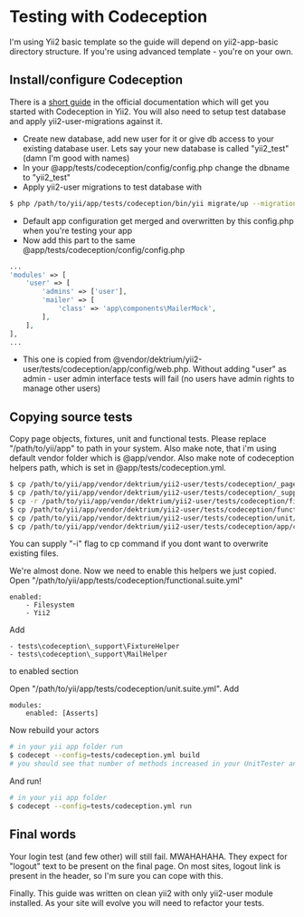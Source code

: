 Testing with Codeception
========================
I'm using Yii2 basic template so the guide will depend on yii2-app-basic directory structure. If you're using advanced template - you're on your own.

Install/configure Codeception
-----------------------------
There is a [short guide](http://www.yiiframework.com/doc-2.0/guide-test-environment-setup.html) in the official documentation which will get you started with Codeception in Yii2.
You will also need to setup test database and apply yii2-user-migrations against it.
- Create new database, add new user for it or give db access to your existing database user. Lets say your new database is called "yii2_test" (damn I'm good with names)
- In your @app/tests/codeception/config/config.php change the dbname to "yii2_test"
- Apply yii2-user migrations to test database with
```bash
$ php /path/to/yii/app/tests/codeception/bin/yii migrate/up --migrationPath=@vendor/dektrium/yii2-user/migrations
```
- Default app configuration get merged and overwritten by this config.php when you're testing your app
- Now add this part to the same @app/tests/codeception/config/config.php
```php
...
'modules' => [
    'user' => [
        'admins' => ['user'],
        'mailer' => [
            'class' => 'app\components\MailerMock',
        ],
    ],
],
...
```
- This one is copied from @vendor/dektrium/yii2-user/tests/codeception/app/config/web.php. Without adding "user" as admin - user admin interface tests will fail (no users have admin rights to manage other users)


Copying source tests
--------------------
Copy page objects, fixtures, unit and functional tests.
Please replace "/path/to/yii/app" to path in your system. Also make note, that i'm using default vendor folder which is @app/vendor.
Also make note of codeception helpers path, which is set in @app/tests/codeception.yml.

```bash
$ cp /path/to/yii/app/vendor/dektrium/yii2-user/tests/codeception/_pages/* /path/to/yii/app/tests/codeception/_pages
$ cp /path/to/yii/app/vendor/dektrium/yii2-user/tests/codeception/_support/* /path/to/yii/app/tests/codeception/_support # your helpers path
$ cp -r /path/to/yii/app/vendor/dektrium/yii2-user/tests/codeception/fixtures/* /path/to/yii/app/tests/codeception/fixtures
$ cp /path/to/yii/app/vendor/dektrium/yii2-user/tests/codeception/functional/*Cept.php /path/to/yii/app/tests/codeception/functional
$ cp /path/to/yii/app/vendor/dektrium/yii2-user/tests/codeception/unit/*Cept.php /path/to/yii/app/tests/codeception/unit
$ cp /path/to/yii/app/vendor/dektrium/yii2-user/tests/codeception/app/components/MailerMock.php /path/to/yii/app/components
```
You can supply "-i" flag to cp command if you dont want to overwrite existing files.

We're almost done. Now we need to enable this helpers we just copied.
Open "/path/to/yii/app/tests/codeception/functional.suite.yml"
```
enabled:
    - Filesystem
    - Yii2
```
Add 
```
- tests\codeception\_support\FixtureHelper
- tests\codeception\_support\MailHelper
```
to enabled section

Open "/path/to/yii/app/tests/codeception/unit.suite.yml".
Add
```
modules:
    enabled: [Asserts]
```

Now rebuild your actors
```bash
# in your yii app folder run
$ codecept --config=tests/codeception.yml build
# you should see that number of methods increased in your UnitTester and FunctionalTester classes
```

And run!
```bash
# in your yii app folder
$ codecept --config=tests/codeception.yml run
```


Final words
-----------
Your login test (and few other) will still fail. MWAHAHAHA. They expect for "logout" text to be present on the final page. On most sites, logout link is present in the header, so I'm sure you can cope with this.

Finally. This guide was written on clean yii2 with only yii2-user module installed. As your site will evolve you will need to refactor your tests.